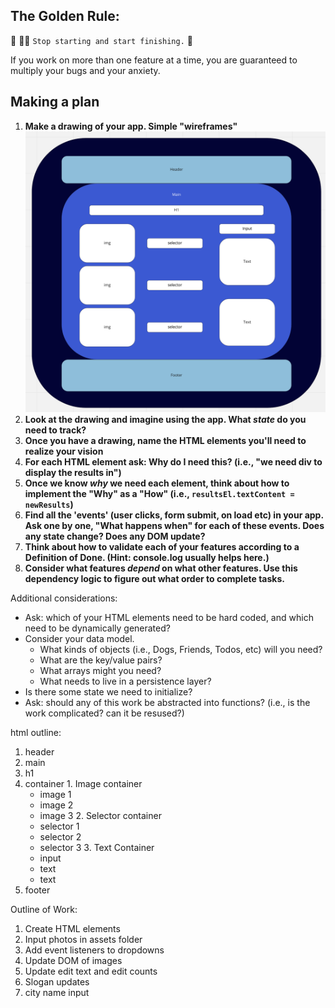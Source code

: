 ## The Golden Rule: 

🦸 🦸‍♂️ `Stop starting and start finishing.` 🏁

If you work on more than one feature at a time, you are guaranteed to multiply your bugs and your anxiety.

## Making a plan

1) **Make a drawing of your app. Simple "wireframes"** 
![wireframe](assets/wireframe.png)
1) **Look at the drawing and imagine using the app. What _state_ do you need to track?** 
1) **Once you have a drawing, name the HTML elements you'll need to realize your vision**
1) **For each HTML element ask: Why do I need this? (i.e., "we need div to display the results in")** 
1) **Once we know _why_ we need each element, think about how to implement the "Why" as a "How" (i.e., `resultsEl.textContent = newResults`)**
1) **Find all the 'events' (user clicks, form submit, on load etc) in your app. Ask one by one, "What happens when" for each of these events. Does any state change? Does any DOM update?**
1) **Think about how to validate each of your features according to a Definition of Done. (Hint: console.log usually helps here.)**
1) **Consider what features _depend_ on what other features. Use this dependency logic to figure out what order to complete tasks.**

Additional considerations:
- Ask: which of your HTML elements need to be hard coded, and which need to be dynamically generated?
- Consider your data model. 
  - What kinds of objects (i.e., Dogs, Friends, Todos, etc) will you need? 
  - What are the key/value pairs? 
  - What arrays might you need? 
  - What needs to live in a persistence layer?
- Is there some state we need to initialize?
- Ask: should any of this work be abstracted into functions? (i.e., is the work complicated? can it be resused?)


html outline:
1. header
2. main
  1. h1
  2. container
    1. Image container
      - image 1
      - image 2
      - image 3
    2. Selector container
      - selector 1
      - selector 2
      - selector 3
    3. Text Container
      - input
      - text
      - text
3. footer


Outline of Work:
1. Create HTML elements
2. Input photos in assets folder
3. Add event listeners to dropdowns
4. Update DOM of images
5. Update edit text and edit counts
7. Slogan updates
8. city name input